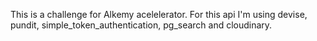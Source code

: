 This is a challenge for Alkemy acelelerator. For this api I'm using devise, pundit, simple_token_authentication, pg_search and cloudinary.
